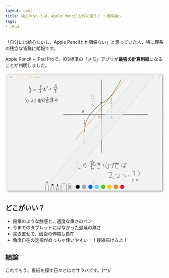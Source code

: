 ```yaml
---
layout: post
title: 絵心のない人は、Apple Pencilを何に使う？ 〜理系編〜
tags:
- iPad
---
```


「自分には絵心ないし、Apple Pencilとか関係ない」と思っていた人、特に理系の残念な皆様に朗報です。

Apple Pencil + iPad Proで、iOS標準の「メモ」アプリが**最強の計算用紙**になることが判明しました。

[![計算用紙！][1]][1]

  [1]: /images/CalcPaper_by_ApplePencil.jpg

## どこがいい？

 - 鉛筆のような触感と、適度な重さのペン
 - 今までのタブレットにはなかった遅延の無さ
 - 書き直せて、画面の伸縮も自在
 - 角度自在の定規がめっちゃ使いやすい！！接線描けるよ！

## 結論

これでもう、裏紙を探す日々とはオサラバです。(^^)/